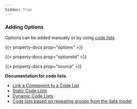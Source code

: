 ```yaml
---
hidden: true
---
```


### Adding Options

Options can be added manually or by using [code lists](/altinn-studio/guides/development/options).

{{< property-docs prop="options" >}}

{{< property-docs prop="optionsId" >}}

{{< property-docs prop="source" >}}

**Documentation for code lists**
- [Link a Component to a Code List](/altinn-studio/guides/development/options/)
- [Static Code Lists](/altinn-studio/guides/development/options/sources/static/)
- [Dynamic Code Lists](/altinn-studio/guides/development/options/sources/dynamic/)
- [Code lists based on repeating groups from the data model](/altinn-studio/guides/development/options/sources/from-data-model/)